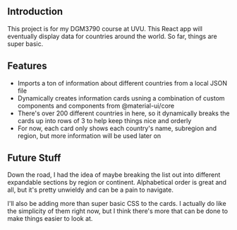 ## Introduction
This project is for my DGM3790 course at UVU. This React app will eventually display data for countries around the world. So far, things are super basic.

## Features
- Imports a ton of information about different countries from a local JSON file
- Dynamically creates information cards usning a combination of custom components and components from @material-ui/core
- There's over 200 different countries in here, so it dynamically breaks the cards up into rows of 3 to help keep things nice and orderly
- For now, each card only shows each country's name, subregion and region, but more information will be used later on

## Future Stuff
Down the road, I had the idea of maybe breaking the list out into different expandable sections by region or continent. Alphabetical order is great and all, but it's pretty unwieldy and can be a pain to navigate.

I'll also be adding more than super basic CSS to the cards. I actually do like the simplicity of them right now, but I think there's more that can be done to make things easier to look at.
